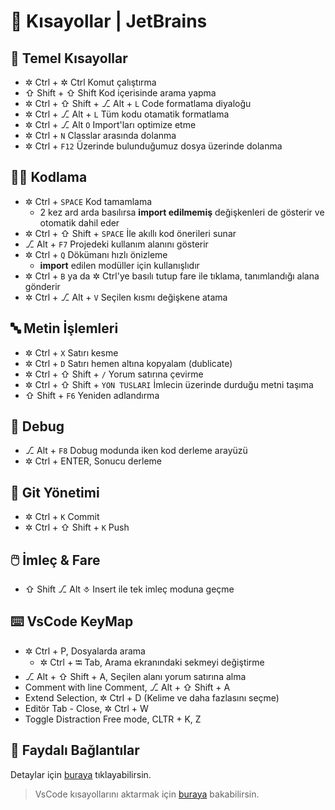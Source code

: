 # 💞 Kısayollar \| JetBrains

## 🧱 Temel Kısayollar

* ✲ Ctrl + ✲ Ctrl Komut çalıştırma
* ⇧ Shift + ⇧ Shift Kod içerisinde arama yapma
* ✲ Ctrl + ⇧ Shift + ⎇ Alt + `L` Code formatlama diyaloğu
* ✲ Ctrl + ⎇ Alt + `L` Tüm kodu otamatik formatlama
* ✲ Ctrl + ⎇ Alt `O` Import'ları optimize etme
* ✲ Ctrl + `N` Classlar arasında dolanma
* ✲ Ctrl + `F12` Üzerinde bulunduğumuz dosya üzerinde dolanma

## 👨‍💻 Kodlama

* ✲ Ctrl + `SPACE` Kod tamamlama
  * 2 kez ard arda basılırsa **import edilmemiş** değişkenleri de gösterir ve otomatik dahil eder
* ✲ Ctrl + ⇧ Shift + `SPACE` İle akıllı kod önerileri sunar
* ⎇ Alt + `F7` Projedeki kullanım alanını gösterir
* ✲ Ctrl + `Q` Dökümanı hızlı önizleme
  * **import** edilen modüller için kullanışlıdır
* ✲ Ctrl + `B` ya da ✲ Ctrl'ye basılı tutup fare ile tıklama, tanımlandığı alana gönderir
* ✲ Ctrl + ⎇ Alt + `V` Seçilen kısmı değişkene atama

## 🔤 Metin İşlemleri

* ✲ Ctrl + `X` Satırı kesme
* ✲ Ctrl + `D` Satırı hemen altına kopyalam \(dublicate\)
* ✲ Ctrl + ⇧ Shift + `/` Yorum satırına çevirme
* ✲ Ctrl + ⇧ Shift + `YON TUSLARI` İmlecin üzerinde durduğu metni taşıma
* ⇧ Shift + `F6` Yeniden adlandırma

## 🧐 Debug

* ⎇ Alt + `F8` Dobug modunda iken kod derleme arayüzü
* ✲ Ctrl + ENTER, Sonucu derleme

## 🔀 Git Yönetimi

* ✲ Ctrl + `K` Commit
* ✲ Ctrl + ⇧ Shift + `K` Push

## 🖱️ İmleç & Fare

* ⇧ Shift ⎇ Alt ⎀ Insert ile tek imleç moduna geçme

## ⌨️ VsCode KeyMap

* ✲ Ctrl + P, Dosyalarda arama
  * ✲ Ctrl + ⭾ Tab, Arama ekranındaki sekmeyi değiştirme
* ⎇ Alt + ⇧ Shift + A, Seçilen alanı yorum satırına alma
* Comment with line Comment, ⎇ Alt + ⇧ Shift + A
* Extend Selection, ✲ Ctrl + D \(Kelime ve daha fazlasını seçme\)
* Editör Tab - Close, ✲ Ctrl + W
* Toggle Distraction Free mode, CLTR + K, Z

## 🔗 Faydalı Bağlantılar

Detaylar için [buraya](https://www.jetbrains.com/help/idea/mastering-keyboard-shortcuts.html) tıklayabilirsin.

> VsCode kısayollarını aktarmak için [buraya](https://plugins.jetbrains.com/plugin/12062-vs-code-keymap/versions) bakabilirsin.


